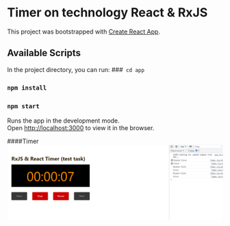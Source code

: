 # Timer on technology React & RxJS

This project was bootstrapped with [Create React App](https://github.com/facebook/create-react-app).

## Available Scripts

In the project directory, you can run:
###` cd app`
### `npm install`
### `npm start`

Runs the app in the development mode.\
Open [http://localhost:3000](http://localhost:3000) to view it in the browser.

####Timer
![alt text](app/public/Timer.png)